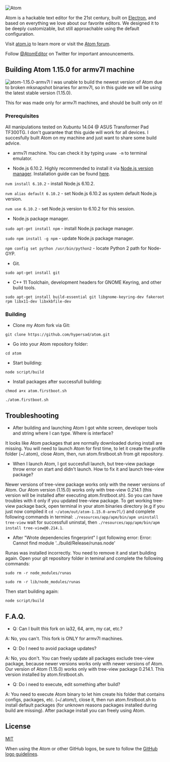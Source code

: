 ![Atom](https://cloud.githubusercontent.com/assets/72919/2874231/3af1db48-d3dd-11e3-98dc-6066f8bc766f.png)

Atom is a hackable text editor for the 21st century, built on [Electron](https://github.com/atom/electron), and based on everything we love about our favorite editors. We designed it to be deeply customizable, but still approachable using the default configuration.

Visit [atom.io](https://atom.io) to learn more or visit the [Atom forum](https://discuss.atom.io).

Follow [@AtomEditor](https://twitter.com/atomeditor) on Twitter for important
announcements.

## Building Atom 1.15.0 for armv7l machine

![atom-1.15.0-armv7l](https://i.gyazo.com/ce02f284e5d47e0b77a60728aadf0e98.png)
I was unable to build the newest version of Atom due to broken mksnapshot binaries for armv7l, so in this guide we will be using the latest stable version (1.15.0).

This for was made only for armv7l machines, and should be built only on it!

### Prerequisites

All manipulations tested on Xubuntu 14.04 @ ASUS Transformer Pad TF300TG. I don't guarantee that this guide will work for all devices. I succesfully built Atom on my machine and just want to share some build advice.

- armv7l machine. You can check it by typing `uname -m` to terminal emulator.

- Node.js 6.10.2. Highly recommended to install it via [Node.js version manager](https://www.npmjs.com/). Installation guide can be found [here](https://github.com/creationix/nvm#install-script).

`nvm install 6.10.2` - install Node.js 6.10.2.

`nvm alias default 6.10.2` - set Node.js 6.10.2 as system default Node.js version.

`nvm use 6.10.2` - set Node.js version to 6.10.2 for this session.

- Node.js package manager.

`sudo apt-get install npm` - install Node.js package manager.

`sudo npm install -g npm` - update Node.js package manager.

`npm config set python /usr/bin/python2` - locate Python 2 path for Node-GYP.

- Git.

`sudo apt-get install git`

- C++ 11 Toolchain, development headers for GNOME Keyring, and other build tools.

`sudo apt-get install build-essential git libgnome-keyring-dev fakeroot rpm libx11-dev libxkbfile-dev`

### Building

- Clone my Atom fork via Git:

`git clone https://github.com/hypersad/atom.git`

- Go into your Atom repository folder:

`cd atom`

- Start building:

`node script/build`

- Install packages after successfull building:

`chmod a+x atom.firstboot.sh`

`./atom.firstboot.sh`

## Troubleshooting

- After building and launching Atom I got white screen, developer tools and string where I can type. Where is interface?

It looks like Atom packages that are normally downloaded during install are missing. You will need to launch Atom for first time, to let it create the profile folder (~/.atom), close Atom, then, run atom.firstboot.sh from git repository.

- When I launch Atom, I got succesfull launch, but tree-view package throw error on start and didn't launch. How to fix it and launch tree-view package?

Newer versions of tree-view package works only with the newer versions of Atom. Our Atom version (1.15.0) works only with tree-view 0.214.1 (this version will be installed after executing atom.firstboot.sh). So you can have troubles with it only if you updated tree-view package. To get working tree-view package back, open terminal in your atom binaries directory (e.g if you just now compiled it `cd ~/atom/out/atom-1.15.0-armv7l/`) and complete following commands in terminal: `./resources/app/apm/bin/apm uninstall tree-view` wait for successfull uninstal, then `./resources/app/apm/bin/apm install tree-view@0.214.1`.

- After "Wrote dependencies fingerprint" I got following error: Error: Cannot find module '../build/Release/runas.node'

Runas was installed incorrectly. You need to remove it and start building again. Open your git repository folder in teminal and complete the following commands:

`sudo rm -r node_modules/runas`

`sudo rm -r lib/node_modules/runas`

Then start building again:

`node script/build`

## F.A.Q.

- Q: Can I built this fork on ia32, 64, arm, my cat, etc.?

A: No, you can't. This fork is ONLY for armv7l machines.

- Q: Do I need to avoid package updates?

A: No, you don't. You can freely update all packages exclude tree-view package, because newer versions works only with newer versions of Atom. Our version of Atom (1.15.0) works only with tree-view package 0.214.1. This version installed by atom.firstboot.sh.

- Q: Do i need to execute, edit something after build?

A: You need to execute Atom binary to let him create his folder that contains configs, packages, etc. (~/.atom/), close it, then run atom.firstboot.sh to install default packages (for unknown reasons packages installed during build are missing). After package install you can freely using Atom.

## License

[MIT](https://github.com/atom/atom/blob/master/LICENSE.md)

When using the Atom or other GitHub logos, be sure to follow the [GitHub logo guidelines](https://github.com/logos).
